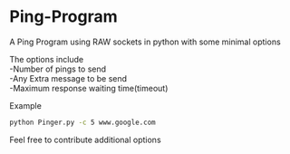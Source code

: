 # Ping-Program
A Ping Program using RAW sockets in python with some minimal options


The options include </br>
  -Number of pings to send</br>
  -Any Extra message to be send</br>
  -Maximum response waiting time(timeout)
  
Example
```bash
python Pinger.py -c 5 www.google.com
```

Feel free to contribute additional options
